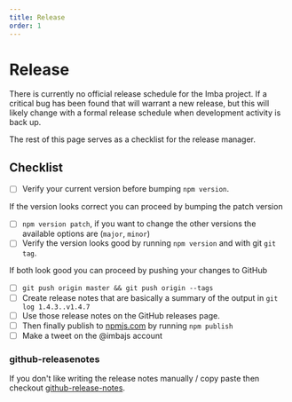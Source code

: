 ```yaml
---
title: Release
order: 1
---
```


# Release

There is currently no official release schedule for the Imba project. If a critical bug has been found
that will warrant a new release, but this will likely change with a formal release schedule when development
activity is back up.

The rest of this page serves as a checklist for the release manager.

## Checklist

- [ ] Verify your current version before bumping `npm version`.

If the version looks correct you can proceed by bumping the patch version

- [ ] `npm version patch`, if you want to change the other versions the available options are (`major`, `minor`)
- [ ] Verify the version looks good by running `npm version` and with git `git tag`.

If both look good you can proceed by pushing your changes to GitHub

- [ ] `git push origin master && git push origin --tags`
- [ ] Create release notes that are basically a summary of the output in `git log 1.4.3..v1.4.7`
- [ ] Use those release notes on the GitHub releases page.
- [ ] Then finally publish to [npmjs.com](https://www.npmjs.com/package/imba) by running `npm publish`
- [ ] Make a tweet on the @imbajs account

### github-releasenotes

If you don't like writing the release notes manually / copy paste then checkout [github-release-notes](https://github.com/github-tools/github-release-notes).

